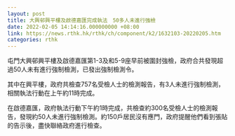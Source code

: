 ```yaml
---
layout: post
title: 大興邨興平樓及啟德嘉匯完成執法　50多人未進行強檢
date: 2022-02-05 14:14:16.000000000 +08:00
link: https://news.rthk.hk/rthk/ch/component/k2/1632103-20220205.htm
categories: rthk
---
```


屯門大興邨興平樓及啟德嘉匯第1-3及和5-9座早前被圍封強檢，政府合共發現超過50人未有進行強制檢測，已發出強制檢測令。

其中在興平樓，政府共檢查757名受檢人士的檢測報告，有3人未進行強制檢測，相關執法行動在上午約11時完成。

在啟德嘉匯，政府執法行動下午約1時完成，共檢查約300名受檢人士的檢測報告，發現約50人未進行強制檢測。約150戶居民沒有應門，政府提醒他們看到張貼的告示後，盡快聯絡政府進行檢查。
